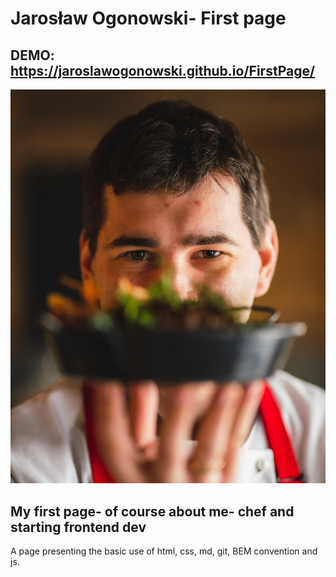 # Jarosław Ogonowski- First page
## DEMO: https://jaroslawogonowski.github.io/FirstPage/
![It's me](images/Jarek.jpg)
## My first page- of course about me- chef and starting frontend dev
A page presenting the basic use of html, css, md, git, BEM convention and js.
